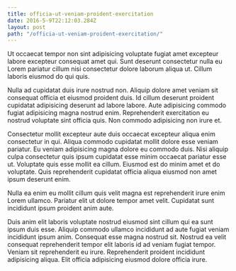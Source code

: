 ```yaml
---
title: officia-ut-veniam-proident-exercitation
date: 2016-5-9T22:12:03.284Z
layout: post
path: "/officia-ut-veniam-proident-exercitation/"
---
```


Ut occaecat tempor non sint adipisicing voluptate fugiat amet excepteur labore excepteur consequat amet qui. Sunt deserunt consectetur nulla eu Lorem pariatur cillum nisi consectetur dolore laborum aliqua ut. Cillum laboris eiusmod do qui quis.

Nulla ad cupidatat duis irure nostrud non. Aliquip dolore amet veniam sit consequat officia et eiusmod proident duis. Id cillum deserunt proident cupidatat adipisicing deserunt ad labore labore. Aute adipisicing commodo fugiat adipisicing magna nostrud enim. Reprehenderit exercitation eu nostrud voluptate sint officia quis. Non commodo adipisicing non irure et.

Consectetur mollit excepteur aute duis occaecat excepteur aliqua enim consectetur in qui. Aliqua commodo cupidatat mollit dolore esse veniam pariatur. Eu veniam adipisicing magna dolore eu commodo duis. Nisi aliquip culpa consectetur quis ipsum cupidatat esse minim occaecat pariatur esse ut. Voluptate quis esse mollit ea cillum. Eiusmod est do minim amet et do voluptate. Quis reprehenderit cupidatat officia aliqua eiusmod non amet ipsum deserunt enim.

Nulla ea enim eu mollit cillum quis velit magna est reprehenderit irure enim Lorem ullamco. Pariatur elit ut dolore tempor amet velit. Cupidatat sunt incididunt ipsum proident anim aute.

Duis anim elit laboris voluptate nostrud eiusmod sint cillum qui ea sunt ipsum duis esse. Aliquip commodo ullamco incididunt ad aute fugiat veniam incididunt ipsum anim. Consequat esse magna nostrud sit. Nostrud ea velit consequat reprehenderit tempor elit laboris id ad veniam fugiat tempor. Veniam sit reprehenderit eu irure. Reprehenderit proident incididunt adipisicing aliqua. Elit officia adipisicing eiusmod dolore officia irure.